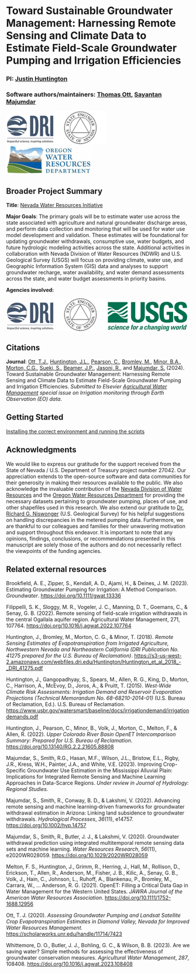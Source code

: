 # Toward Sustainable Groundwater Management: Harnessing Remote Sensing and Climate Data to Estimate Field-Scale Groundwater Pumping and Irrigation Efficiencies

### PI: [Justin Huntington](https://www.dri.edu/directory/justin-huntington/)
### Software authors/maintainers: [Thomas Ott](https://www.dri.edu/directory/thomas-ott/), [Sayantan Majumdar](https://www.dri.edu/directory/sayantan-majumdar/)

<img src="Readme_Figures/official-dri-logotag-trans-bkgd.png" height="80"/><img src="Readme_Figures/nv_state_logo.png" height="90"/> <img src="Readme_Figures/owrd.jpg" height="80"/>
## Broader Project Summary
**Title**: [Nevada Water Resources Initiative](http://water.nv.gov/documents/NDWR_Strategic-Plan_FY23-27.pdf)

**Major Goals**: The primary goals will be to estimate water use across the state associated with
agriculture and natural groundwater discharge areas, and perform data collection and
monitoring that will be used for water use model development and validation. These estimates
will be foundational for updating groundwater withdrawals, consumptive use, water budgets, and
future hydrologic modeling activities across the state. Additional activities in collaboration with
Nevada Division of Water Resources (NDWR) and U.S. Geological Survey (USGS) will focus on
providing climate, water use, and Geographic Information System (GIS) data and analyses to
support groundwater recharge, water availability, and water demand assessments across the
state, and water budget assessments in priority basins.

**Agencies involved:**

<img src="Readme_Figures/official-dri-logotag-trans-bkgd.png" height="80"/><img src="Readme_Figures/nv_state_logo.png" height="90"/> <img src="Readme_Figures/USGS_logo.png" height="80"/>

## Citations
**Journal**: [Ott, T.J.](https://www.dri.edu/directory/thomas-ott/), [Huntington, J.L.](https://www.dri.edu/directory/justin-huntington/), 
[Pearson, C.](https://www.dri.edu/directory/chris-pearson/), [Bromley, M.](https://www.dri.edu/directory/matthew-bromley/), 
[Minor, B.A.](https://www.dri.edu/directory/blake-minor/), [Morton, C.G.](https://www.dri.edu/directory/charles-morton/), 
[Sueki, S.](https://www.dri.edu/directory/sachiko-sueki/), [Beamer, J.P.](https://www.linkedin.com/in/jordan-beamer-89ba8020/), 
[Jasoni, R.](https://www.dri.edu/directory/richard-jasoni/), and [Majumdar, S.](https://www.dri.edu/directory/sayantan-majumdar/) (2024). 
Toward Sustainable Groundwater Management: Harnessing Remote Sensing and Climate Data to Estimate Field-Scale Groundwater Pumping and Irrigation Efficiencies. _Submitted to Elsevier [Agricultural Water Management](https://www.sciencedirect.com/journal/agricultural-water-management) special issue on _Irrigation monitoring through Earth Observation (EO) data__.

## Getting Started
[Installing the correct environment and running the scripts](scripts/README.md)

## Acknowledgments

We would like to express our gratitude for the support received from the State of Nevada / U.S. Department of Treasury project number 27042. 
Our appreciation extends to the open-source software and data communities for their generosity in making their resources available to the public. 
We also acknowledge the invaluable contribution of the [Nevada Division of Water Resources](http://water.nv.gov/) and the [Oregon Water Resources Department](https://www.oregon.gov/owrd/pages/index.aspx) for providing the necessary datasets pertaining to groundwater pumping, places of use, and other shapefiles used in this research. 
We also extend our gratitude to [Dr. Richard G. Niswonger](https://www.usgs.gov/staff-profiles/richard-g-niswonger) (U.S. Geological Survey) for his helpful suggestions on handling discrepancies in the metered pumping data. 
Furthermore, we are thankful to our colleagues and families for their unwavering motivation and support throughout this endeavor. 
It is important to note that any opinions, findings, conclusions, or recommendations presented in this manuscript are solely those of the authors and do not necessarily reflect the viewpoints of the funding agencies.

## Related external resources

Brookfield, A. E., Zipper, S., Kendall, A. D., Ajami, H., &#38; Deines, J. M. (2023). Estimating Groundwater Pumping for Irrigation: A Method Comparison. <i>Groundwater</i>. https://doi.org/10.1111/gwat.13336

Filippelli, S. K., Sloggy, M. R., Vogeler, J. C., Manning, D. T., Goemans, C., & Senay, G. B. (2022). Remote sensing of field-scale irrigation withdrawals in the central Ogallala aquifer region. Agricultural Water Management, 271, 107764. https://doi.org/10.1016/j.agwat.2022.107764

Huntington, J., Bromley, M., Morton, C. G., & Minor, T. (2018). _Remote Sensing Estimates of Evapotranspiration from Irrigated Agriculture, Northwestern Nevada and Northeastern California (DRI Publication No. 41275 prepared for the U.S. Bureau of Reclamation)_. https://s3-us-west-2.amazonaws.com/webfiles.dri.edu/Huntington/Huntington_et_al_2018_-_DRI_41275.pdf

Huntington, J., Gangopadhyay, S., Spears, M., Allen, R. G., King, D., Morton, C., Harrison, A., McEvoy, D., Joros, A., & Pruitt, T. (2015). _West-Wide Climate Risk Assessments: Irrigation Demand and Reservoir Evaporation Projections (Technical Memorandum No. 68-68210-2014-01)_ (U.S. Bureau of Reclamation, Ed.). U.S. Bureau of Reclamation. https://www.usbr.gov/watersmart/baseline/docs/irrigationdemand/irrigationdemands.pdf

Huntington, J., Pearson, C., Minor, B., Volk, J., Morton, C., Melton, F., & Allen, R. (2022). _Upper Colorado River Basin OpenET Intercomparison Summary: Prepared for U.S. Bureau of Reclamation_. https://doi.org/10.13140/RG.2.2.21605.88808

Majumdar, S., Smith, R.G., Hasan, M.F., Wilson, J.L., Bristow, E.L., Rigby, J.R., Kress, W.H., Painter, J.A., and White, V.E. (2023). Improving Crop-Specific Groundwater Use Estimation in the Mississippi Alluvial Plain: Implications for Integrated Remote Sensing and Machine Learning Approaches in Data-Scarce Regions. <i>Under review in Journal of Hydrology: Regional Studies.</i>

Majumdar, S., Smith, R., Conway, B. D., &#38; Lakshmi, V. (2022). Advancing remote sensing and machine learning‐driven frameworks for groundwater withdrawal estimation in Arizona: Linking land subsidence to groundwater withdrawals. <i>Hydrological Processes</i>, <i>36</i>(11), e14757. https://doi.org/10.1002/hyp.14757

Majumdar, S., Smith, R., Butler, J. J., &#38; Lakshmi, V. (2020). Groundwater withdrawal prediction using integrated multitemporal remote sensing data sets and machine learning. <i>Water Resources Research</i>, <i>56</i>(11), e2020WR028059. https://doi.org/10.1029/2020WR028059

Melton, F. S., Huntington, J., Grimm, R., Herring, J., Hall, M., Rollison, D., Erickson, T., Allen, R., Anderson, M., Fisher, J. B., Kilic, A., Senay, G. B., Volk, J., Hain, C., Johnson, L., Ruhoff, A., Blankenau, P., Bromley, M., Carrara, W., … Anderson, R. G. (2021). OpenET: Filling a Critical Data Gap in Water Management for the Western United States. <i>JAWRA Journal of the American Water Resources Association</i>. https://doi.org/10.1111/1752-1688.12956

Ott, T. J. (2020). <i>Assessing Groundwater Pumping and Landsat Satellite Crop Evapotranspiration Estimates in Diamond Valley, Nevada for Improved Water Resources Management.</i> https://scholarworks.unr.edu/handle/11714/7423

Whittemore, D. O., Butler, J. J., Bohling, G. C., &#38; Wilson, B. B. (2023). Are we saving water? Simple methods for assessing the effectiveness of groundwater conservation measures. <i>Agricultural Water Management</i>, <i>287</i>, 108408. https://doi.org/10.1016/j.agwat.2023.108408